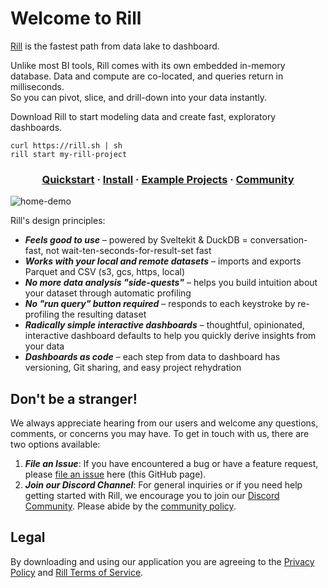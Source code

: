 # Welcome to Rill

[Rill](https://docs.rilldata.com/) is the fastest path from data lake to dashboard. 

Unlike most BI tools, Rill comes with its own embedded in-memory database. Data and compute are co-located, and queries return in milliseconds.   
So you can pivot, slice, and drill-down into your data instantly.

Download Rill to start modeling data and create fast, exploratory dashboards.

```
curl https://rill.sh | sh
rill start my-rill-project
```


<h3 align="center">
  <a href="https://docs.rilldata.com/get-started">Quickstart</a>
  <span> · </span>
  <a href="https://docs.rilldata.com/install">Install</a>
  <span> · </span>
  <a href="https://docs.rilldata.com/example-projects">Example Projects</a>
  <span> · </span>
  <a href="https://bit.ly/3unvA05">Community</a>
</h3>

![home-demo](https://storage.googleapis.com/prod-cdn.rilldata.com/docs/rill_hero.gif)

Rill's design principles:
- _**Feels good to use**_ – powered by Sveltekit & DuckDB = conversation-fast, not wait-ten-seconds-for-result-set fast
- _**Works with your local and remote datasets**_ – imports and exports Parquet and CSV (s3, gcs, https, local)
- _**No more data analysis "side-quests"**_ – helps you build intuition about your dataset through automatic profiling
- _**No "run query" button required**_ – responds to each keystroke by re-profiling the resulting dataset
- _**Radically simple interactive dashboards**_ – thoughtful, opinionated, interactive dashboard defaults to help you quickly derive insights from your data
- _**Dashboards as code**_ – each step from data to dashboard has versioning, Git sharing, and easy project rehydration

## Don't be a stranger!

We always appreciate hearing from our users and welcome any questions, comments, or concerns you may have. To get in touch with us, there are two options available:

1. _**File an Issue**_: If you have encountered a bug or have a feature request, please [file an issue](https://github.com/rilldata/rill/issues/new/choose) here (this GitHub page).
2. _**Join our Discord Channel**_: For general inquiries or if you need help getting started with Rill, we encourage you to join our [Discord Community](https://bit.ly/3unvA05). Please abide by the [community policy](https://github.com/rilldata/rill/blob/main/COMMUNITY-POLICY.md).

## Legal

By downloading and using our application you are agreeing to the [Privacy Policy](https://www.rilldata.com/legal/privacy) and [Rill Terms of Service](https://www.rilldata.com/legal/tos).
